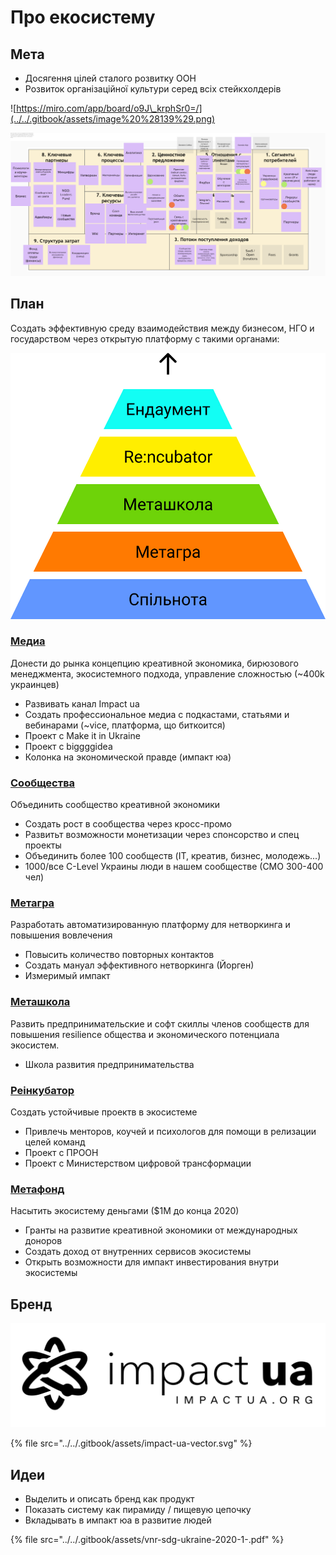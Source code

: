 # Про екосистему

## Мета

* Досягення цілей сталого розвитку ООН
* Розвиток організаційної культури серед всіх стейкхолдерів

![https://miro.com/app/board/o9J\_krphSr0=/](../../.gitbook/assets/image%20%28139%29.png)

![](../../.gitbook/assets/image%20%28143%29.png)

## План

Создать эффективную среду взаимодействия между бизнесом, НГО и государством через открытую платформу с такими органами:

![](../../.gitbook/assets/group-15-1-.jpg)

### [Медиа](../media.md)

Донести до рынка концепцию креативной экономика, бирюзового менеджмента, экосистемного подхода, управление сложностью \(~400k украинцев\)

* Развивать канал Impact ua
* Создать профессиональное медиа с подкастами, статьями и вебинарами \(~vice, платформа, що биткоится\)
* Проект с Make it in Ukraine
* Проект с biggggidea
* Колонка на экономической правде \(импакт юа\)

### [Сообщества](../analitika-mepping-dannykh/)

Объединить сообщество креативной экономики 

* Создать рост в сообщества через кросс-промо
* Развитьт возможности монетизации через спонсорство и спец проекты
* Объединить более 100 сообществ \(IT, креатив, бизнес, молодежь...\)
* 1000/все C-Level Украины люди в нашем сообществе \(СМО 300-400 чел\)

### [Метагра](../informacionnaya-kampaniya/) 

Разработать автоматизированную платформу для нетворкинга и повышения вовлечения

* Повысить количество повторных контактов
* Создать мануал эффективного нетворкинга \(Йорген\)
* Измеримый импакт

### [Меташкола](../shkola/)

Развить предпринимательские и софт скиллы членов сообществ для повышения resilience общества и экономического потенциала экосистем.

* Школа развития предпринимательства

### [Реінкубатор](../evolyuciya-organizacii/)

Создать устойчивые проектв в экосистеме

* Привлечь менторов, коучей и психологов для помощи в релизации целей команд
* Проект с ПРООН
* Проект с Министерством цифровой трансформации

### [Метафонд](../metafond.md) 

Насытить экосистему деньгами \($1M до конца 2020\) 

* Гранты на развитие креативной экономики от международных доноров
* Создать доход от внутренних сервисов экосистемы
* Открыть возможности для импакт инвестирования внутри экосистемы

## Бренд

![](../../.gitbook/assets/impact-ua-black.png)

{% file src="../../.gitbook/assets/impact-ua-vector.svg" %}

## Идеи

* Выделить и описать бренд как продукт
* Показать систему как пирамиду / пищевую цепочку
* Вкладывать в импакт юа в развитие людей

{% file src="../../.gitbook/assets/vnr-sdg-ukraine-2020-1-.pdf" %}


